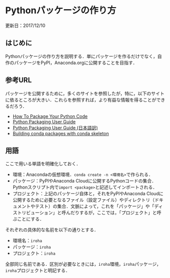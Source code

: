 # Pythonパッケージの作り方

更新日：2017/12/10

## はじめに

Pythonパッケージの作り方を説明する．単にパッケージを作るだけでなく，自作のパッケージをPyPI，Anaconda.orgに公開することを目指す．

## 参考URL

パッケージを公開するために，多くのサイトを参照したが，特に，以下のサイトに依るところが大きい．これらを参照すれば，より有益な情報を得ることができるだろう．

* [How To Package Your Python Code](https://python-packaging.readthedocs.io/en/latest/minimal.html)
* [Python Packaging User Guide](https://packaging.python.org/)
* [Python Packaging User Guide (日本語訳)](http://python-packaging-user-guide-ja.readthedocs.io/ja/latest/index.html)
* [Building conda packages with conda skeleton](https://conda.io/docs/user-guide/tutorials/build-pkgs-skeleton.html#building-conda-packages-with-conda-skeleton)

## 用語

ここで用いる単語を明確化しておく．

* 環境：Anacondaの仮想環境．`conda create -n <環境名>`で作られる．
* パッケージ：PyPIやAnaconda Cloudに公開するPythonコードの集合．Pythonスクリプト内で`import <package>`と記述してインポートされる．
* プロジェクト：上記のパッケージ自体と，それをPyPIやAnaconda Cloudに公開するために必要となるファイル（設定ファイル）やディレクトリ（ドキュメントやテスト）の集合．文脈によって，これを「パッケージ」や「ディストリビューション」と呼んだりするが，ここでは，「プロジェクト」と呼ぶことにする．

それぞれの具体的な名前を以下の通りとする．

* 環境名：`iroha`
* パッケージ：`iroha`
* プロジェクト：`iroha`

全部同じ名前である．区別が必要なときには，`iroha`環境，`iroha`パッケージ，`iroha`プロジェクトと明記する．
